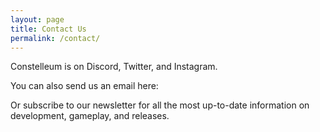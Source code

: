 ```yaml
---
layout: page
title: Contact Us
permalink: /contact/
---
```


Constelleum is on Discord, Twitter, and Instagram.

You can also send us an email here:


Or subscribe to our newsletter for all the most up-to-date information on development, gameplay, and releases.
